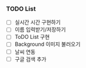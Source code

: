### TODO List

* [ ] 실시간 시간 구현하기
* [ ] 이름 입력받기/저장하기
* [ ] ToDO List 구현
* [ ] Background 이미지 불러오기
* [ ] 날씨 연동
* [ ] 구글 검색 추가